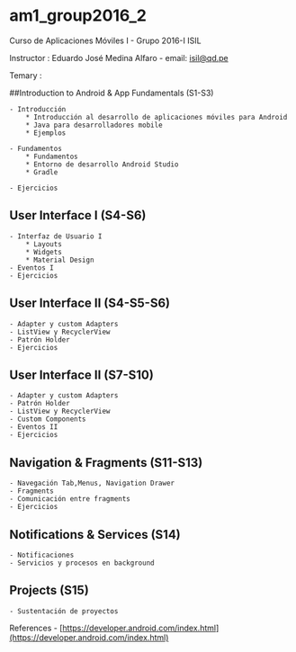 # am1_group2016_2
Curso de Aplicaciones Móviles I - Grupo 2016-I ISIL

Instructor : Eduardo José Medina Alfaro - email: isil@qd.pe

Temary :

##Introduction to Android & App Fundamentals (S1-S3)
    
    - Introducción
        * Introducción al desarrollo de aplicaciones móviles para Android
        * Java para desarrolladores mobile
        * Ejemplos
        
    - Fundamentos
        * Fundamentos
        * Entorno de desarrollo Android Studio
        * Gradle
    
    - Ejercicios
        
## User Interface I (S4-S6)
    
    - Interfaz de Usuario I
        * Layouts
        * Widgets
        * Material Design
    - Eventos I
    - Ejercicios
      
      
## User Interface II (S4-S5-S6)
    - Adapter y custom Adapters
    - ListView y RecyclerView
    - Patrón Holder
    - Ejercicios
        
## User Interface II (S7-S10)
    - Adapter y custom Adapters
    - Patrón Holder
    - ListView y RecyclerView
    - Custom Components
    - Eventos II
    - Ejercicios
    
## Navigation & Fragments (S11-S13)
    - Navegación Tab,Menus, Navigation Drawer
    - Fragments 
    - Comunicación entre fragments
    - Ejercicios
        
## Notifications & Services (S14)
    - Notificaciones
    - Servicios y procesos en background
    
## Projects (S15)
    - Sustentación de proyectos

References
    - [https://developer.android.com/index.html](https://developer.android.com/index.html)
